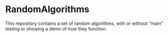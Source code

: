 # RandomAlgorithms
This repository contains a set of random algorithms, with or without "main" testing or showing a demo of how they function.
